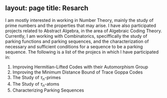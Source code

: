 layout: page
title: Resarch
---

<p> I am mostly interested in working in Number Theory, mainly the study of prime numbers and the properties that may arise. I have also
participated projects related to Abstract Algebra, in the area of Algebraic Coding Theory. Currently, I am working with Combinatorics,
speciffically the study of parking functions and parking sequences, and the characterization of necessary and sufficient conditions for
a sequence to be a parking sequence. The following is a list of the projecs in which I have participated in: </p>

1. Improving Hermitian-Lifted Codes with their Automorphism Group
2. Improving the Minimum Distance Bound of Trace Goppa Codes
3. The Study of $\tau_{n}$-primes
4. The Study of $\tau_{n}$-atoms
5. Characterizing Parking Sequences
